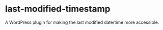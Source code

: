 last-modified-timestamp
=======================

A WordPress plugin for making the last modified date/time more accessible.